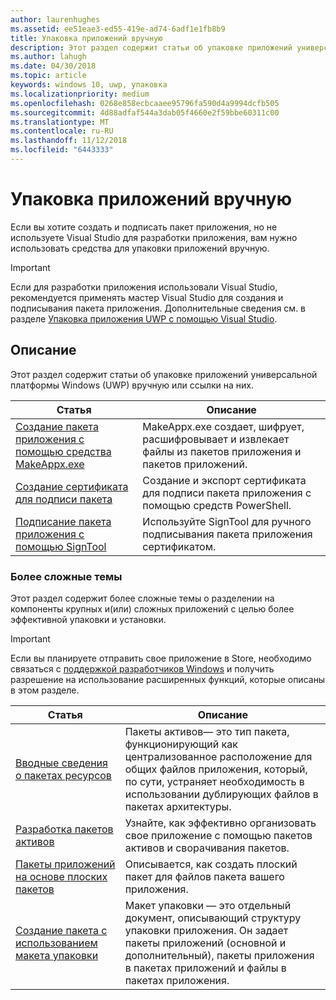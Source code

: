 ```yaml
---
author: laurenhughes
ms.assetid: ee51eae3-ed55-419e-ad74-6adf1e1fb8b9
title: Упаковка приложений вручную
description: Этот раздел содержит статьи об упаковке приложений универсальной платформы Windows (UWP) вручную или ссылки на них.
ms.author: lahugh
ms.date: 04/30/2018
ms.topic: article
keywords: windows 10, uwp, упаковка
ms.localizationpriority: medium
ms.openlocfilehash: 0268e858ecbcaaee95796fa590d4a9994dcfb505
ms.sourcegitcommit: 4d88adfaf544a3dab05f4660e2f59bbe60311c00
ms.translationtype: MT
ms.contentlocale: ru-RU
ms.lasthandoff: 11/12/2018
ms.locfileid: "6443333"
---
```

# <a name="manual-app-packaging"></a>Упаковка приложений вручную

Если вы хотите создать и подписать пакет приложения, но не используете Visual Studio для разработки приложения, вам нужно использовать средства для упаковки приложений вручную.

> [!IMPORTANT] 
> Если для разработки приложения использовали Visual Studio, рекомендуется применять мастер Visual Studio для создания и подписывания пакета приложения. Дополнительные сведения см. в разделе [Упаковка приложения UWP с помощью Visual Studio](https://msdn.microsoft.com/windows/uwp/packaging/packaging-uwp-apps).

## <a name="purpose"></a>Описание

Этот раздел содержит статьи об упаковке приложений универсальной платформы Windows (UWP) вручную или ссылки на них.

| Статья | Описание |
|-------|-------------|
| [Создание пакета приложения с помощью средства MakeAppx.exe](create-app-package-with-makeappx-tool.md) | MakeAppx.exe создает, шифрует, расшифровывает и извлекает файлы из пакетов приложения и пакетов приложений. |
| [Создание сертификата для подписи пакета](create-certificate-package-signing.md) | Создание и экспорт сертификата для подписи пакета приложения с помощью средств PowerShell. |
| [Подписание пакета приложения с помощью SignTool](sign-app-package-using-signtool.md) | Используйте SignTool для ручного подписывания пакета приложения сертификатом. |

### <a name="advanced-topics"></a>Более сложные темы

Этот раздел содержит более сложные темы о разделении на компоненты крупных и(или) сложных приложений с целью более эффективной упаковки и установки. 

> [!IMPORTANT]
> Если вы планируете отправить свое приложение в Store, необходимо связаться с [поддержкой разработчиков Windows](https://developer.microsoft.com/windows/support) и получить разрешение на использование расширенных функций, которые описаны в этом разделе.


| Статья | Описание |
|-------|-------------|
| [Вводные сведения о пакетах ресурсов](asset-packages.md) | Пакеты активов— это тип пакета, функционирующий как централизованное расположение для общих файлов приложения, который, по сути, устраняет необходимость в использовании дублирующих файлов в пакетах архитектуры. |
| [Разработка пакетов активов](package-folding.md) | Узнайте, как эффективно организовать свое приложение с помощью пакетов активов и сворачивания пакетов. |
| [Пакеты приложений на основе плоских пакетов](flat-bundles.md) | Описывается, как создать плоский пакет для файлов пакета вашего приложения. |
| [Создание пакета с использованием макета упаковки](packaging-layout.md) | Макет упаковки — это отдельный документ, описывающий структуру упаковки приложения. Он задает пакеты приложений (основной и дополнительный), пакеты приложения в пакетах приложений и файлы в пакетах приложения. |
